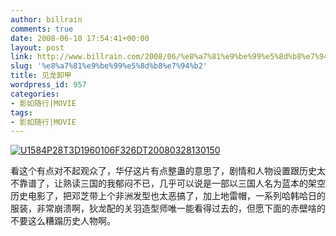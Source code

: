 ```yaml
---
author: billrain
comments: true
date: 2008-06-10 17:54:41+00:00
layout: post
link: http://www.billrain.com/2008/06/%e8%a7%81%e9%be%99%e5%8d%b8%e7%94%b2/
slug: '%e8%a7%81%e9%be%99%e5%8d%b8%e7%94%b2'
title: 见龙卸甲
wordpress_id: 957
categories:
- 影如随行|MOVIE
tags:
- 影如随行|MOVIE
---
```


[![U1584P28T3D1960106F326DT20080328130150](http://www.billrain.com/wp-content/uploads/2008/06/u1584p28t3d1960106f326dt20080328130150-thumb.jpg)](http://www.billrain.com/wp-content/uploads/2008/06/u1584p28t3d1960106f326dt20080328130150.jpg)




看这个有点对不起观众了，华仔这片有点整蛊的意思了，剧情和人物设置跟历史太不靠谱了，让熟读三国的我郁闷不已，几乎可以说是一部以三国人名为蓝本的架空历史电影了，把邓芝带上个非洲发型也太恶搞了，加上地雷帽，一系列哈韩哈日的服装，非常崩溃啊，狄龙配的关羽造型师唯一能看得过去的，但愿下面的赤壁啥的不要这么糟蹋历史人物啊。



